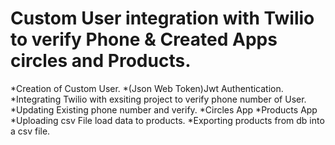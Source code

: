 # Custom User integration with Twilio to verify Phone & Created Apps circles and Products.
*Creation of Custom User. 
*(Json Web Token)Jwt Authentication.
*Integrating Twilio with exsiting project to verify phone number of User.
*Updating Existing phone number and verify.
*Circles App
*Products App
*Uploading csv File load data to products.
*Exporting products from db into a csv file.

